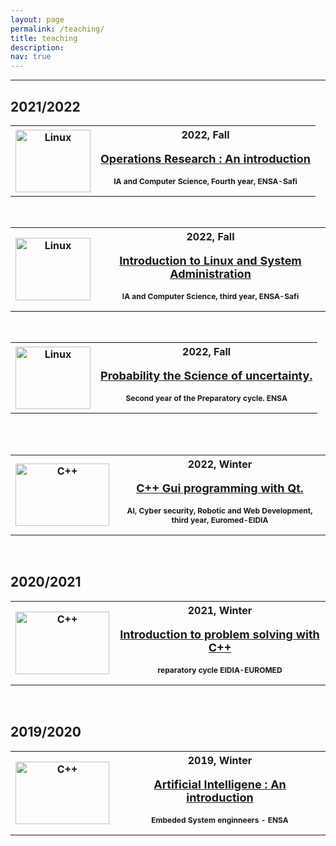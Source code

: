 ```yaml
---
layout: page
permalink: /teaching/
title: teaching
description: 
nav: true
---
```


------------

## 2021/2022

<div id="rcorners">
<table>
<th>
 <img src="{{ site.baserul}} {{ site.url }}/assets/img/ro_logo.png" alt="Linux" width="120" height="100"> 
</th>
<th> <b>2022, Fall</b><br>
<p style="font-size:18px">
    <a href='{{ baseurl }}/RO101/'>
    Operations Research : An introduction
    </a> 
</p>
<p style="font-size:12px">IA and Computer Science, Fourth
year, ENSA-Safi</p>
</th>
</table>
</div>
<br>



<div id="rcorners">
<table>
<th>
 <img src="{{ site.baserul}} {{ site.url }}/assets/img/Tux.svg.png" alt="Linux" width="120" height="100"> 
</th>
<th> <b>2022, Fall</b><br>
<p style="font-size:18px">
    <a href='{{ baseurl }}/GIIA24/'>
    Introduction to Linux and System Administration
    </a> 
</p>
<p style="font-size:12px">IA and Computer Science, third
year, ENSA-Safi</p>
</th>
</table>
</div>
<br>

<div id="rcorners">
<table>
<th>
 <img src="{{ site.baserul}} {{ site.url }}/assets/img/proba.png" alt="Linux" width="120" height="100"> 
</th>
<th> <b>2022, Fall</b><br>
<p style="font-size:18px">
    <a href='{{ baseurl }}/probability_course/'>
    Probability the Science of uncertainty.
    </a> 
</p>
<p style="font-size:12px"> Second year of the Preparatory cycle. ENSA</p>
</th>
</table>
</div>
<br>

<br>
<div id="rcorners">



<table>
<th>
 <img src="{{ site.baserul}} {{ site.url }}/assets/img/qt_logo.png" alt="C++" width="150" height="100"> 
</th>
<th> <b>2022, Winter</b><br>
<p style="font-size:18px">
    <a href='{{ baseurl }}/CS311/'>
C++ Gui programming with Qt.
    </a> 
</p>
<p style="font-size:12px">AI, Cyber security, Robotic and Web Development, third
year, Euromed-EIDIA</p>
</th>
</table>
</div>
<br>


## 2020/2021
<div id="rcorners">
<table>
<th>
 <img src="{{ site.baserul}} {{ site.url }}/assets/img/c++_course_img.png" alt="C++" width="150" height="100"> 
</th>
<th> <b>2021, Winter</b><br>
<p style="font-size:18px">
    <a href='{{ baseurl }}/CS221/'>
Introduction to problem solving with C++
    </a> 
</p>
<p style="font-size:12px">reparatory cycle EIDIA-EUROMED</p>
</th>
</table>
</div>
<br>


## 2019/2020
<div id="rcorners">
<table>
<th>
 <img src="{{ site.baserul}} {{ site.url }}/assets/img/course_ai_ensa.jpg" alt="C++" width="150" height="100"> 
</th>
<th> <b>2019, Winter</b><br>
<p style="font-size:18px">
    <a href='{{ baseurl }}/courseai/'>
Artificial Intelligene : An introduction
    </a> 
</p>
<p style="font-size:12px">Embeded System enginneers - ENSA </p>
</th>
</table>
</div>
<br>






